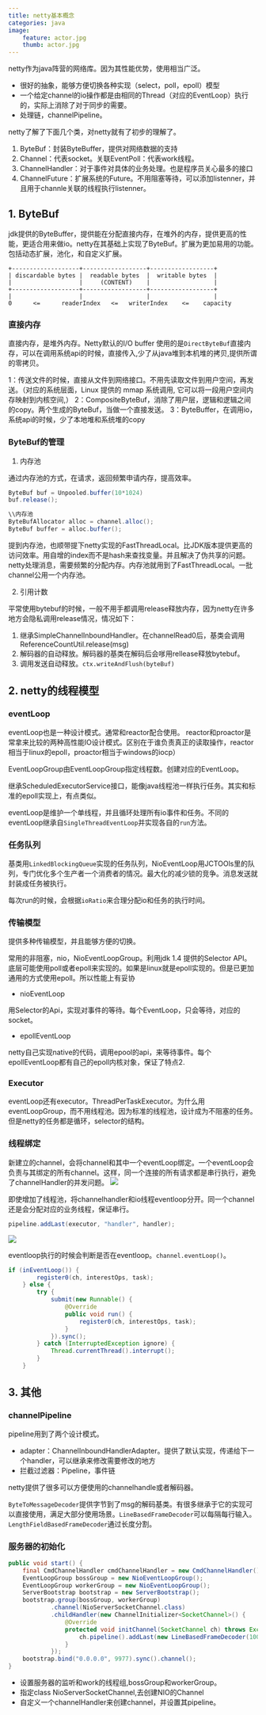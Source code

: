 ```yaml
---
title: netty基本概念
categories: java
image: 
    feature: actor.jpg
    thumb: actor.jpg
---
```


netty作为java阵营的网络库。因为其性能优势，使用相当广泛。

- 很好的抽象，能够方便切换各种实现（select，poll，epoll）模型
- 一个给定channel的io操作都是由相同的Thread（对应的EventLoop）执行的，实际上消除了对于同步的需要。
- 处理链，channelPipeline。

netty了解了下面几个类，对netty就有了初步的理解了。

1. ByteBuf：封装ByteBuffer，提供对网络数据的支持
2. Channel：代表socket。关联EventPoll：代表work线程。
3. ChannelHandler：对于事件对具体的业务处理。也是程序员关心最多的接口
4. ChannelFuture：扩展系统的Future。不用阻塞等待，可以添加listenner，并且用于channle关联的线程执行listenner。


	
## 1. ByteBuf

jdk提供的ByteBuffer，提供能在分配直接内存，在堆外的内存，提供更高的性能，更适合用来做io。netty在其基础上实现了ByteBuf。扩展为更加易用的功能。包括动态扩展，池化，和自定义扩展。


```
+-------------------+------------------+------------------+
| discardable bytes |  readable bytes  |  writable bytes  |
|                   |     (CONTENT)    |                  |
+-------------------+------------------+------------------+
|                   |                  |                  |
0      <=      readerIndex   <=   writerIndex    <=    capacity
```

### 直接内存

直接内存，是堆外内存。Netty默认的I/O buffer 使用的是`DirectByteBuf`直接内存，可以在调用系统api的时候，直接传入,少了从java堆到本机堆的拷贝,提供所谓的零拷贝。

1：传送文件的时候，直接从文件到网络接口。不用先读取文件到用户空间，再发送。（对应的系统层面，Linux 提供的 mmap 系统调用, 它可以将一段用户空间内存映射到内核空间,）
2：CompositeByteBuf，消除了用户层，逻辑和逻辑之间的copy。两个生成的ByteBuf，当做一个直接发送。
3：ByteBuffer，在调用io，系统api的时候，少了本地堆和系统堆的copy



### ByteBuf的管理

1. 内存池

通过内存池的方式，在请求，返回频繁申请内存，提高效率。
```java
ByteBuf buf = Unpooled.buffer(10*1024)
buf.release();

\\内存池
ByteBufAllocator alloc = channel.alloc();
ByteBuf buffer = alloc.buffer();
```

提到内存池，也顺带提下netty实现的FastThreadLocal。比JDK版本提供更高的访问效率。用自增的index而不是hash来查找变量。并且解决了伪共享的问题。
netty处理消息，需要频繁的分配内存。内存池就用到了FastThreadLocal。一批channel公用一个内存池。

2. 引用计数

平常使用bytebuf的时候，一般不用手都调用release释放内存，因为netty在许多地方会隐私调用release情况，情况如下：
1.  继承SimpleChannelInboundHandler。在channelRead0后，基类会调用ReferenceCountUtil.release(msg)
2. 解码器的自动释放。解码器的基类在解码后会嗲用rellease释放bytebuf。
3. 调用发送自动释放。`ctx.writeAndFlush(byteBuf)`




## 2. netty的线程模型

### eventLoop

eventLoop也是一种设计模式。通常和reactor配合使用。
reactor和proactor是常拿来比较的两种高性能IO设计模式。区别在于谁负责真正的读取操作，reactor相当于linux的epoll，proactor相当于windows的iocp）


EventLoopGroup由EventLoopGroup指定线程数。创建对应的EventLoop。

继承ScheduledExecutorService接口，能像java线程池一样执行任务。其实和标准的epoll实现上，有点类似。

eventLoop是维护一个单线程，并且循环处理所有io事件和任务。不同的eventLoop继承自`SingleThreadEventLoop`并实现各自的`run`方法。

### 任务队列

基类用`LinkedBlockingQueue`实现的任务队列，NioEventLoop用JCTOOls里的队列，专门优化多个生产者一个消费者的情况。最大化的减少锁的竞争。消息发送就封装成任务被执行。

每次run的时候，会根据`ioRatio`来合理分配io和任务的执行时间。

### 传输模型

提供多种传输模型，并且能够方便的切换。

常用的非阻塞，nio，NioEventLoopGroup。利用jdk 1.4 提供的Selector API。底层可能使用poll或者epoll来实现的。如果是linux就是epoll实现的。但是已更加通用的方式使用epoll。所以性能上有妥协

- nioEventLoop

用Selector的Api，实现对事件的等待。每个EventLoop，只会等待，对应的socket。

- epollEventLoop

netty自己实现native的代码，调用epool的api，来等待事件。每个epollEventLoop都有自己的epoll内核对象，保证了特点2.

### Executor

eventLoop还有executor。ThreadPerTaskExecutor。为什么用eventLoopGroup，而不用线程池。因为标准的线程池，设计成为不阻塞的任务。但是netty的任务都是循环，selector的结构。

### 线程绑定

新建立的channel，会将channel和其中一个eventLoop绑定。一个eventLoop会负责与其绑定的所有channel。这样，同一个连接的所有请求都是串行执行，避免了channelHandler的并发问题。
![](/assets/netty1.png)

即使增加了线程池，将channelhandler和io线程eventloop分开。同一个channel还是会分配对应的业务线程，保证串行。

```java
pipeline.addLast(executor, "handler", handler);
```
![](/assets/netty2.png)


eventloop执行的时候会判断是否在eventloop。`channel.eventLoop()`。


```java
if (inEventLoop()) {
        register0(ch, interestOps, task);
    } else {
        try {
            submit(new Runnable() {
                @Override
                public void run() {
                    register0(ch, interestOps, task);
                }
            }).sync();
        } catch (InterruptedException ignore) {
            Thread.currentThread().interrupt();
        }
    }
```


## 3. 其他


### channelPipeline

pipeline用到了两个设计模式。
- adapter：ChannelInboundHandlerAdapter。提供了默认实现，传递给下一个handler，可以继承来修改需要修改的地方
- 拦截过滤器：Pipeline，事件链

netty提供了很多可以方便使用的channelhandle或者解码器。

`ByteToMessageDecoder`提供字节到了msg的解码基类。有很多继承于它的实现可以直接使用，满足大部分使用场景。`LineBasedFrameDecoder`可以每隔每行输入。`LengthFieldBasedFrameDecoder`通过长度分割。

### 服务器的初始化

```java
public void start() {
    final CmdChannelHandler cmdChannelHandler = new CmdChannelHandler();
    EventLoopGroup bossGroup = new NioEventLoopGroup();
    EventLoopGroup workerGroup = new NioEventLoopGroup();
    ServerBootstrap bootstrap = new ServerBootstrap();
    bootstrap.group(bossGroup, workerGroup)
            .channel(NioServerSocketChannel.class)
            .childHandler(new ChannelInitializer<SocketChannel>() {
                @Override
                protected void initChannel(SocketChannel ch) throws Exception {
                    ch.pipeline().addLast(new LineBasedFrameDecoder(100)).addLast(cmdChannelHandler);
                }
            });
    bootstrap.bind("0.0.0.0", 9977).sync().channel();
}
```

- 设置服务器的监听和work的线程组,bossGroup和workerGroup。
- 指定class NioServerSocketChannel,去创建NIO的Channel
- 自定义一个channelHandler来创建channel，并设置其pipeline。